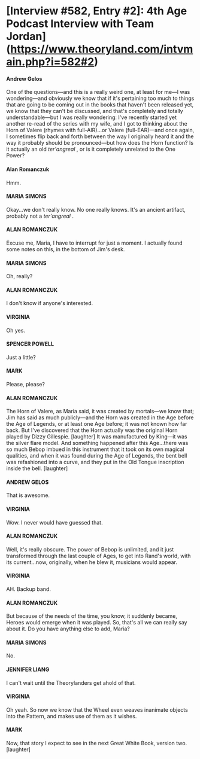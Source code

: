 # [Interview #582, Entry #2]: 4th Age Podcast Interview with Team Jordan](https://www.theoryland.com/intvmain.php?i=582#2)

#### Andrew Gelos

One of the questions—and this is a really weird one, at least for me—I was wondering—and obviously we know that if it's pertaining too much to things that are going to be coming out in the books that haven't been released yet, we know that they can't be discussed, and that's completely and totally understandable—but I was really wondering: I've recently started yet another re-read of the series with my wife, and I got to thinking about the Horn of Valere (rhymes with full-AIR)...or Valere (full-EAR)—and once again, I sometimes flip back and forth between the way I originally heard it and the way it probably should be pronounced—but how does the Horn function? Is it actually an old
*ter'angreal*
, or is it completely unrelated to the One Power?

#### Alan Romanczuk

Hmm.

#### MARIA SIMONS

Okay...we don't really know. No one really knows. It's an ancient artifact, probably not a
*ter'angreal*
.

#### ALAN ROMANCZUK

Excuse me, Maria, I have to interrupt for just a moment. I actually found some notes on this, in the bottom of Jim's desk.

#### MARIA SIMONS

Oh, really?

#### ALAN ROMANCZUK

I don't know if anyone's interested.

#### VIRGINIA

Oh yes.

#### SPENCER POWELL

Just a little?

#### MARK

Please, please?

#### ALAN ROMANCZUK

The Horn of Valere, as Maria said, it was created by mortals—we know that; Jim has said as much publicly—and the Horn was created in the Age before the Age of Legends, or at least one Age before; it was not known how far back. But I've discovered that the Horn actually was the original Horn played by Dizzy Gillespie. [laughter] It was manufactured by King—it was the silver flare model. And something happened after this Age...there was so much Bebop imbued in this instrument that it took on its own magical qualities, and when it was found during the Age of Legends, the bent bell was refashioned into a curve, and they put in the Old Tongue inscription inside the bell. [laughter]

#### ANDREW GELOS

That is awesome.

#### VIRGINIA

Wow. I never would have guessed that.

#### ALAN ROMANCZUK

Well, it's really obscure. The power of Bebop is unlimited, and it just transformed through the last couple of Ages, to get into Rand's world, with its current...now, originally, when he blew it, musicians would appear.

#### VIRGINIA

AH. Backup band.

#### ALAN ROMANCZUK

But because of the needs of the time, you know, it suddenly became, Heroes would emerge when it was played. So, that's all we can really say about it. Do you have anything else to add, Maria?

#### MARIA SIMONS

No.

#### JENNIFER LIANG

I can't wait until the Theorylanders get ahold of that.

#### VIRGINIA

Oh yeah. So now we know that the Wheel even weaves inanimate objects into the Pattern, and makes use of them as it wishes.

#### MARK

Now, that story I expect to see in the next Great White Book, version two. [laughter]

